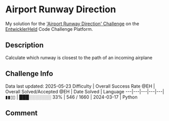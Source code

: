 # Airport Runway Direction

My solution for the ['Airport Runway Direction' Challenge](https://platform.entwicklerheld.de/challenge/airport-runway-direction?technology=Python) on the [EntwicklerHeld](https://platform.entwicklerheld.de/) Code Challenge Platform.

## Description
Calculate which runway is closest to the path of an incoming airplane

## Challenge Info
Data last updated: 2025-05-23
Difficulty | Overall Success Rate @EH | Overall Solved/Accepted @EH | Date Solved | Language
---|---|---|---|---|
▮▮▯▯ | ███░░░░░░░ 33% | 546 / 1660 | 2024-03-17 | Python

## Comment
